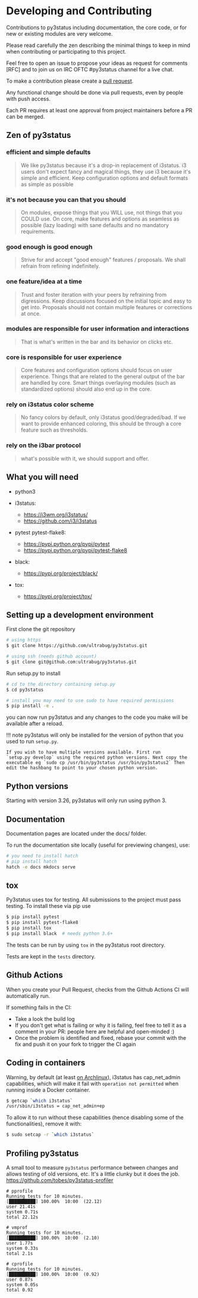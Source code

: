 # Developing and Contributing

Contributions to py3status including documentation, the core code, or
for new or existing modules are very welcome.

Please read carefully the zen describing the minimal things to keep in
mind when contributing or participating to this project.

Feel free to open an issue to propose your ideas as request for comments
[RFC] and to join us on IRC OFTC \#py3status channel for a live chat.

To make a contribution please create a [pull request](https://github.com/ultrabug/py3status/pulls).

Any functional change should be done via pull requests, even by people
with push access.

Each PR requires at least one approval from project maintainers before a
PR can be merged.

## Zen of py3status

### efficient and simple defaults

> We like py3status because it's a drop-in replacement of i3status. i3
> users don't expect fancy and magical things, they use i3 because it's
> simple and efficient. Keep configuration options and default formats
> as simple as possible

### it's not because you can that you should

> On modules, expose things that you WILL use, not things that you COULD
> use. On core, make features and options as seamless as possible (lazy
> loading) with sane defaults and no mandatory requirements.

### good enough is good enough

> Strive for and accept "good enough" features / proposals. We shall
> refrain from refining indefinitely.

### one feature/idea at a time

> Trust and foster iteration with your peers by refraining from
> digressions. Keep discussions focused on the initial topic and easy to
> get into. Proposals should not contain multiple features or
> corrections at once.

### modules are responsible for user information and interactions

> That is what's written in the bar and its behavior on clicks etc.

### core is responsible for user experience

> Core features and configuration options should focus on user
> experience. Things that are related to the general output of the bar
> are handled by core. Smart things overlaying modules (such as
> standardized options) should also end up in the core.

### rely on i3status color scheme

> No fancy colors by default, only i3status good/degraded/bad. If we
> want to provide enhanced coloring, this should be through a core
> feature such as thresholds.

### rely on the i3bar protocol

> what's possible with it, we should support and offer.

## What you will need

- python3
- i3status:
    - <https://i3wm.org/i3status/>
    - <https://github.com/i3/i3status>

- pytest pytest-flake8:
    - <https://pypi.python.org/pypi/pytest>
    - <https://pypi.python.org/pypi/pytest-flake8>

- black:
    - <https://pypi.org/project/black/>

- tox:
    - <https://pypi.org/project/tox/>

## Setting up a development environment

First clone the git repository

```bash
# using https
$ git clone https://github.com/ultrabug/py3status.git

# using ssh (needs github account)
$ git clone git@github.com:ultrabug/py3status.git
```

Run setup.py to install

```bash
# cd to the directory containing setup.py
$ cd py3status

# install you may need to use sudo to have required permissions
$ pip install -e .
```

you can now run py3status and any changes to the code you make will be
available after a reload.

!!! note
    py3status will only be installed for the version of python that you used
    to run `setup.py`.

    If you wish to have multiple versions available. First run
    `setup.py develop` using the required python versions. Next copy the
    executable eg `sudo cp /usr/bin/py3status /usr/bin/py3status2` Then
    edit the hashbang to point to your chosen python version.

## Python versions

Starting with version 3.26, py3status will only run using python 3.

## Documentation

Documentation pages are located under the docs/ folder.

To run the documentation site locally (useful for previewing changes), use:

```bash
# you need to install hatch
# pip install hatch
hatch -e docs mkdocs serve
```

## tox

Py3status uses tox for testing. All submissions to the project must pass
testing. To install these via pip use

```bash
$ pip install pytest
$ pip install pytest-flake8
$ pip install tox
$ pip install black  # needs python 3.6+
```

The tests can be run by using `tox` in the py3status root directory.

Tests are kept in the `tests` directory.

## Github Actions

When you create your Pull Request, checks from the Github Actions CI will
automatically run.

If something fails in the CI:

- Take a look the build log
- If you don't get what is failing or why it is failing, feel free to
  tell it as a comment in your PR: people here are helpful and
  open-minded :)
- Once the problem is identified and fixed, rebase your commit with
  the fix and push it on your fork to trigger the CI again

## Coding in containers

Warning, by default (at least [on Archlinux](https://projects.archlinux.org/svntogit/community.git/tree/trunk/i3status.install?h=packages/i3status#n2)),
i3status has cap_net_admin capabilities, which will make it fail with
`operation not permitted` when running inside a Docker container.

```bash
$ getcap `which i3status`
/usr/sbin/i3status = cap_net_admin+ep
```

To allow it to run without these capabilities (hence disabling some of
the functionalities), remove it with:

```bash
$ sudo setcap -r `which i3status`
```

## Profiling py3status

A small tool to measure `py3status` performance between changes and
allows testing of old versions, etc. It's a little clunky but it does
the job. <https://github.com/tobes/py3status-profiler>

```
# pprofile
Running tests for 10 minutes.
[██████████] 100.00%  10:00  (22.12)
user 21.41s
system 0.71s
total 22.12s

# vmprof
Running tests for 10 minutes.
[██████████] 100.00%  10:00  (2.10)
user 1.77s
system 0.33s
total 2.1s

# cprofile
Running tests for 10 minutes.
[██████████] 100.00%  10:00  (0.92)
user 0.87s
system 0.05s
total 0.92
```
